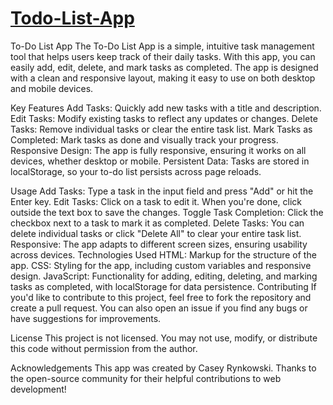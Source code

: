 # [Todo-List-App](https://shvargan.github.io/todo-app/)

To-Do List App
The To-Do List App is a simple, intuitive task management tool that helps users keep track of their daily tasks. With this app, you can easily add, edit, delete, and mark tasks as completed. The app is designed with a clean and responsive layout, making it easy to use on both desktop and mobile devices.

Key Features
Add Tasks: Quickly add new tasks with a title and description.
Edit Tasks: Modify existing tasks to reflect any updates or changes.
Delete Tasks: Remove individual tasks or clear the entire task list.
Mark Tasks as Completed: Mark tasks as done and visually track your progress.
Responsive Design: The app is fully responsive, ensuring it works on all devices, whether desktop or mobile.
Persistent Data: Tasks are stored in localStorage, so your to-do list persists across page reloads.

Usage
Add Tasks: Type a task in the input field and press "Add" or hit the Enter key.
Edit Tasks: Click on a task to edit it. When you're done, click outside the text box to save the changes.
Toggle Task Completion: Click the checkbox next to a task to mark it as completed.
Delete Tasks: You can delete individual tasks or click "Delete All" to clear your entire task list.
Responsive: The app adapts to different screen sizes, ensuring usability across devices.
Technologies Used
HTML: Markup for the structure of the app.
CSS: Styling for the app, including custom variables and responsive design.
JavaScript: Functionality for adding, editing, deleting, and marking tasks as completed, with localStorage for data persistence.
Contributing
If you'd like to contribute to this project, feel free to fork the repository and create a pull request. You can also open an issue if you find any bugs or have suggestions for improvements.

License
This project is not licensed. You may not use, modify, or distribute this code without permission from the author.

Acknowledgements
This app was created by Casey Rynkowski.
Thanks to the open-source community for their helpful contributions to web development!
